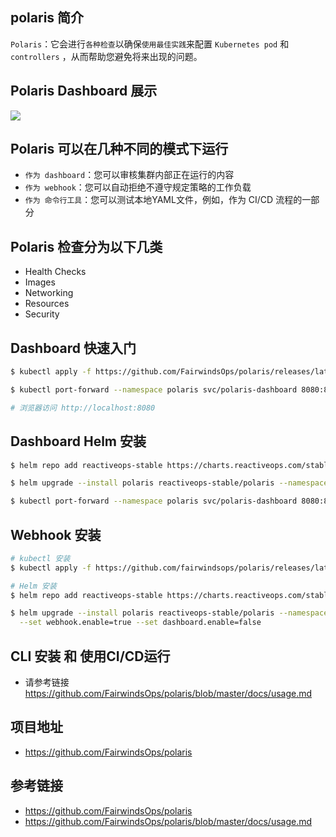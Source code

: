 ## polaris 简介

`Polaris`：它会进行`各种检查`以确保`使用最佳实践`来配置 `Kubernetes pod` 和 `controllers` ，从而帮助您避免将来出现的问题。

## Polaris Dashboard 展示
![](https://www.yp14.cn/img/dashboard-polaris.png)

## Polaris 可以在几种不同的模式下运行

- `作为 dashboard`：您可以审核集群内部正在运行的内容
- `作为 webhook`：您可以自动拒绝不遵守规定策略的工作负载
- `作为 命令行工具`：您可以测试本地YAML文件，例如，作为 CI/CD 流程的一部分

## Polaris 检查分为以下几类

- Health Checks
- Images
- Networking
- Resources
- Security

## Dashboard 快速入门
```bash
$ kubectl apply -f https://github.com/FairwindsOps/polaris/releases/latest/download/dashboard.yaml

$ kubectl port-forward --namespace polaris svc/polaris-dashboard 8080:80

# 浏览器访问 http://localhost:8080
```

## Dashboard Helm 安装
```bash
$ helm repo add reactiveops-stable https://charts.reactiveops.com/stable

$ helm upgrade --install polaris reactiveops-stable/polaris --namespace polaris

$ kubectl port-forward --namespace polaris svc/polaris-dashboard 8080:80
```

## Webhook 安装
```bash
# kubectl 安装
$ kubectl apply -f https://github.com/fairwindsops/polaris/releases/latest/download/webhook.yaml

# Helm 安装
$ helm repo add reactiveops-stable https://charts.reactiveops.com/stable

$ helm upgrade --install polaris reactiveops-stable/polaris --namespace polaris \
  --set webhook.enable=true --set dashboard.enable=false
```

## CLI 安装 和 使用CI/CD运行

- 请参考链接 https://github.com/FairwindsOps/polaris/blob/master/docs/usage.md

## 项目地址

- https://github.com/FairwindsOps/polaris

## 参考链接

- https://github.com/FairwindsOps/polaris
- https://github.com/FairwindsOps/polaris/blob/master/docs/usage.md